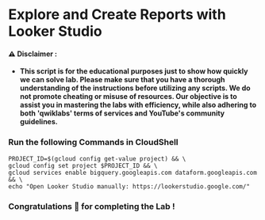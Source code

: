 #  Explore and Create Reports with Looker Studio


#### ⚠️ Disclaimer :
- **This script is for the educational purposes just to show how quickly we can solve lab. Please make sure that you have a thorough understanding of the instructions before utilizing any scripts. We do not promote cheating or  misuse of resources. Our objective is to assist you in mastering the labs with efficiency, while also adhering to both 'qwiklabs' terms of services and YouTube's community guidelines.**

### Run the following Commands in CloudShell 

```
PROJECT_ID=$(gcloud config get-value project) && \
gcloud config set project $PROJECT_ID && \
gcloud services enable bigquery.googleapis.com dataform.googleapis.com && \
echo "Open Looker Studio manually: https://lookerstudio.google.com/"
```

### Congratulations 🎉 for completing the Lab !
